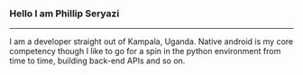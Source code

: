 ### Hello I am Phillip Seryazi
---
I am a developer straight out of Kampala, Uganda. Native android is my core competency though I like to go for a spin in the python environment from time to time, building back-end APIs and so on.
